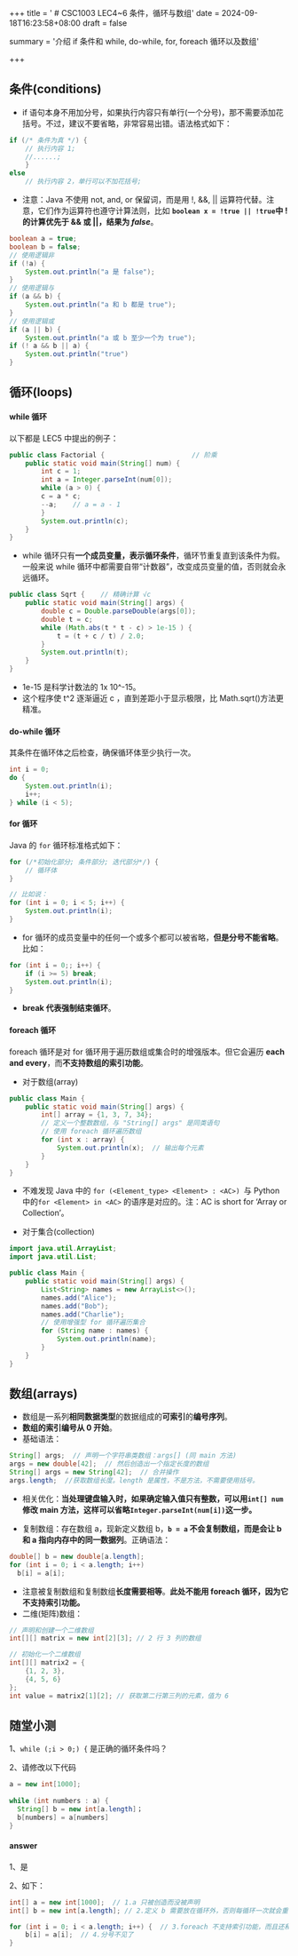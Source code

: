 +++
title = ' # CSC1003 LEC4~6 条件，循环与数组'
date = 2024-09-18T16:23:58+08:00
draft = false

summary =  '介绍 if 条件和 while, do-while, for, foreach 循环以及数组'

+++



## 条件(conditions)

- if 语句本身不用加分号，如果执行内容只有单行(一个分号)，那不需要添加花括号。不过，建议不要省略，非常容易出错。语法格式如下：
```java
if (/* 条件为真 */) {
    // 执行内容 1;
    //......;
    }
else
    // 执行内容 2，单行可以不加花括号;
```



- 注意：Java 不使用 not, and, or 保留词，而是用 !, &&, || 运算符代替。注意，它们作为运算符也遵守计算法则，比如 **`boolean x = !true || !true`中 ! 的计算优先于 && 或 ||，结果为 *false***。

```java
boolean a = true;
boolean b = false;
// 使用逻辑非
if (!a) {
    System.out.println("a 是 false");
}
// 使用逻辑与
if (a && b) {
    System.out.println("a 和 b 都是 true");
}
// 使用逻辑或
if (a || b) {
    System.out.println("a 或 b 至少一个为 true");
if (! a && b || a) {
    System.out.println("true")
}
```







## 循环(loops)





#### while 循环

以下都是 LEC5 中提出的例子：

```java
public class Factorial {                      // 阶乘
    public static void main(String[] num) {
        int c = 1;
        int a = Integer.parseInt(num[0]);
        while (a > 0) {
        c = a * c;
        --a;    // a = a - 1
        }
        System.out.println(c);
    }
}
```

- while 循环只有**一个成员变量，表示循环条件**，循环节重复直到该条件为假。一般来说 while 循环中都需要自带“计数器”，改变成员变量的值，否则就会永远循环。

```java
public class Sqrt {    // 精确计算 √c
	public static void main(String[] args) {
		double c = Double.parseDouble(args[0]);
        double t = c;
        while (Math.abs(t * t - c) > 1e-15 ) {
    	    t = (t + c / t) / 2.0;
        }
        System.out.println(t);
	}
}
```

- 1e-15 是科学计数法的 1x 10^-15。
- 这个程序使 t^2 逐渐逼近 c ，直到差距小于显示极限，比 Math.sqrt()方法更精准。





#### do-while 循环

其条件在循环体之后检查，确保循环体至少执行一次。

  ```java
  int i = 0;
  do {
      System.out.println(i);
      i++;
  } while (i < 5);
  ```





#### for 循环

Java 的 `for` 循环标准格式如下：

```java
for (/*初始化部分; 条件部分; 迭代部分*/) {
    // 循环体
}

// 比如说：
for (int i = 0; i < 5; i++) {
    System.out.println(i);
}
```

- for 循环的成员变量中的任何一个或多个都可以被省略，**但是分号不能省略**。比如：

```java
for (int i = 0;; i++) {
    if (i >= 5) break;
    System.out.println(i);
}
```

- **break 代表强制结束循环**。





#### foreach 循环

foreach 循环是对 for 循环用于遍历数组或集合时的增强版本。但它会遍历 **each and every**，而**不支持数组的索引功能**。

- 对于数组(array)

```java
public class Main {
    public static void main(String[] args) {
        int[] array = {1, 3, 7, 34};
        // 定义一个整数数组，与 "String[] args" 是同类语句
        // 使用 foreach 循环遍历数组
        for (int x : array) {
            System.out.println(x);  // 输出每个元素
        }
    }
}
```

- 不难发现 Java 中的 `for (<Element_type> <Element> : <AC>) `与 Python 中的`for <Element> in <AC>`  的语序是对应的。注：AC is short for ‘Array or Collection’。

- 对于集合(collection)

```java
import java.util.ArrayList;
import java.util.List;

public class Main {
    public static void main(String[] args) {
        List<String> names = new ArrayList<>();
        names.add("Alice");
        names.add("Bob");
        names.add("Charlie");
        // 使用增强型 for 循环遍历集合
        for (String name : names) {
            System.out.println(name);
        }
    }
}
```







## 数组(arrays)

- 数组是一系列**相同数据类型**的数据组成的**可索引**的**编号序列**。
- **数组的索引编号从 0 开始**。
- 基础语法：

```java
String[] args;  // 声明一个字符串类数组：args[] (同 main 方法)
args = new double[42];  // 然后创造出一个指定长度的数组
String[] args = new String[42];  // 合并操作
args.length;  //获取数组长度。length 是属性，不是方法，不需要使用括号。
```

- 相关优化：**当处理键盘输入时，如果确定输入值只有整数，可以用`int[] num`修改 main 方法，这样可以省略`Integer.parseInt(num[i])`这一步。**

- 复制数组：存在数组 a，现新定义数组 b，**`b = a` 不会复制数组，而是会让 b 和 a 指向内存中的同一数据列**。正确语法：

```java
double[] b = new double[a.length];
for (int i = 0; i < a.length; i++)
  b[i] = a[i];
```

- 注意被复制数组和复制数组**长度需要相等**。**此处不能用 foreach 循环，因为它不支持索引功能。**
- 二维(矩阵)数组：

```java
// 声明和创建一个二维数组
int[][] matrix = new int[2][3]; // 2 行 3 列的数组

// 初始化一个二维数组
int[][] matrix2 = {
    {1, 2, 3},
    {4, 5, 6}
};
int value = matrix2[1][2]; // 获取第二行第三列的元素，值为 6
```





## 随堂小测

1、`while (;i > 0;) {` 是正确的循环条件吗？

2、请修改以下代码

```java
a = new int[1000];
  
while (int numbers : a) {
  String[] b = new int[a.length]；
  b[numbers] = a[numbers]
}
```



#### answer

1、是

2、如下：

```java
int[] a = new int[1000];  // 1.a 只被创造而没被声明
int[] b = new int[a.length]; // 2.定义 b 需要放在循环外，否则每循环一次就会重复创造 b，会报错。

for (int i = 0; i < a.length; i++) {  // 3.foreach 不支持索引功能，而且还和 while 循环搞混了
    b[i] = a[i];  // 4.分号不见了
}
```



